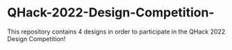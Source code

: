 # QHack-2022-Design-Competition-
This repository contains 4 designs in order to participate in the QHack 2022 Design Competition!

